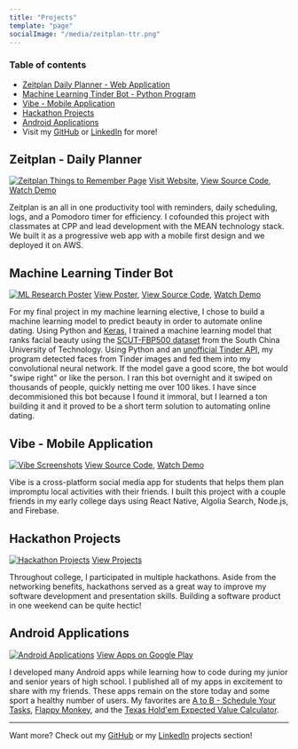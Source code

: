 ```yaml
---
title: "Projects"
template: "page"
socialImage: "/media/zeitplan-ttr.png"
---
```


### Table of contents

+ [Zeitplan Daily Planner - Web Application](#zeitplan---daily-planner)
+ [Machine Learning Tinder Bot - Python Program](#machine-learning-tinder-bot)
+ [Vibe - Mobile Application](#vibe---mobile-application)
+ [Hackathon Projects](#hackathon-projects)
+ [Android Applications](#android-applications)
+ Visit my [GitHub](https://github.com/Abraham21) or [LinkedIn](https://www.linkedin.com/in/ayepremian/) for more!

## Zeitplan - Daily Planner

[![Zeitplan Things to Remember Page](/media/zeitplan-ttr.png "Zeitplan Things to Remember Page")](https://www.zeitplan.me/)
[Visit Website](https://www.zeitplan.me/), [View Source Code](https://github.com/synchronizedBroncos/zeitplan), [Watch Demo](https://youtu.be/piDXvITGJ6U)

Zeitplan is an all in one productivity tool with reminders, daily scheduling, logs, and a Pomodoro timer for efficiency. I cofounded this project with classmates at CPP and lead development with the MEAN technology stack. We built it as a progressive web app with a mobile first design and we deployed it on AWS.

## Machine Learning Tinder Bot

[![ML Research Poster](/media/ml-poster.png "ML Research Poster")](https://github.com/Abraham21/tinder-ml-bot/blob/master/MLPoster.pdf)
[View Poster](https://github.com/Abraham21/tinder-ml-bot/blob/master/MLPoster.pdf), [View Source Code](https://github.com/Abraham21/tinder-ml-bot), [Watch Demo](https://youtu.be/476KFv_YhzM)

For my final project in my machine learning elective, I chose to build a machine learning model to predict beauty in order to automate online dating. Using Python and [Keras](https://keras.io/), I trained a machine learning model that ranks facial beauty using the [SCUT-FBP500 dataset](https://github.com/HCIILAB/SCUT-FBP5500-Database-Release) from the South China University of Technology. Using Python and an [unofficial Tinder API](https://github.com/charliewolf/pynder), my program detected faces from Tinder images and fed them into my convolutional neural network. If the model gave a good score, the bot would "swipe right" or like the person. I ran this bot overnight and it swiped on thousands of people, quickly netting me over 100 likes. I have since decommisioned this bot because I found it immoral, but I learned a ton building it and it proved to be a short term solution to automating online dating.

## Vibe - Mobile Application

[![Vibe Screenshots](/media/vibe.PNG "Vibe Screenshots")](https://github.com/project-vibe/vibe)
[View Source Code](https://github.com/project-vibe/vibe), [Watch Demo](https://youtu.be/V1bC-v58Few)

Vibe is a cross-platform social media app for students that helps them plan impromptu local activities with their friends. I built this project with a couple friends in my early college days using React Native, Algolia Search, Node.js, and Firebase.

## Hackathon Projects

[![Hackathon Projects](/media/hackathons.PNG "Hackathon Projects")](https://devpost.com/aayepremian)
[View Projects](https://devpost.com/aayepremian)

Throughout college, I participated in multiple hackathons. Aside from the networking benefits, hackathons served as a great way to improve my software development and presentation skills. Building a software product in one weekend can be quite hectic!

## Android Applications

[![Android Applications](/media/android.PNG "Android Applications")](https://play.google.com/store/apps/developer?id=Abraham+Yepremian)
[View Apps on Google Play](https://play.google.com/store/apps/developer?id=Abraham+Yepremian)

I developed many Android apps while learning how to code during my junior and senior years of high school. I published all of my apps in excitement to share with my friends. These apps remain on the store today and some sport a healthy number of users. My favorites are [A to B - Schedule Your Tasks](https://play.google.com/store/apps/details?id=tk.abestudying.atob), [Flappy Monkey](https://play.google.com/store/apps/details?id=tk.abestudying.fartingmonkey), and the [Texas Hold'em Expected Value Calculator](https://play.google.com/store/apps/details?id=tk.abestudying.expectedvaluecalculator).

---

Want more? Check out my [GitHub](https://github.com/Abraham21) or my [LinkedIn](https://www.linkedin.com/in/ayepremian/) projects section!